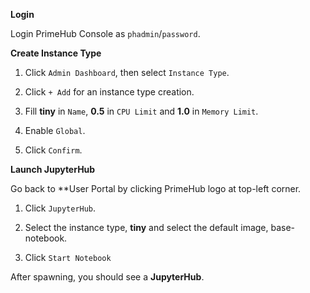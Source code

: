 
**Login**

Login PrimeHub Console as `phadmin`/`password`.

**Create Instance Type**

1. Click `Admin Dashboard`, then select `Instance Type`.

2. Click `+ Add` for an instance type creation.

3. Fill **tiny** in `Name`, **0.5** in `CPU Limit` and **1.0** in `Memory Limit`.

4. Enable `Global`.

5. Click `Confirm`.

**Launch JupyterHub**

Go back to **User Portal by clicking PrimeHub logo at top-left corner.

1. Click `JupyterHub`.

2. Select the instance type, **tiny** and select the default image, base-notebook.

3. Click `Start Notebook`

After spawning, you should see a **JupyterHub**.

